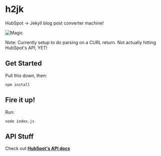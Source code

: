# h2jk

HubSpot -> Jekyll blog post converter machine!

![Magic](https://media.giphy.com/media/12NUbkX6p4xOO4/giphy.gif)

Note: Currently setup to do parsing on a CURL return. Not actually hitting HubSpot's API, YET!


## Get Started

Pull this down, then:

```
npm install
```

## Fire it up!

Run:

```
node index.js
```


## API Stuff

Check out **[HubSpot's API docs](https://developers.hubspot.com/docs/methods/blogv2/get_blog_posts)**
